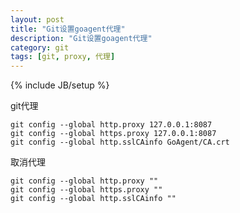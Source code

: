 ```yaml
---
layout: post
title: "Git设置goagent代理"
description: "Git设置goagent代理"
category: git
tags: [git, proxy, 代理]
---
```

{% include JB/setup %}

git代理

    git config --global http.proxy 127.0.0.1:8087
    git config --global https.proxy 127.0.0.1:8087
    git config --global http.sslCAinfo GoAgent/CA.crt

取消代理

    git config --global http.proxy ""
    git config --global https.proxy ""
    git config --global http.sslCAinfo ""


